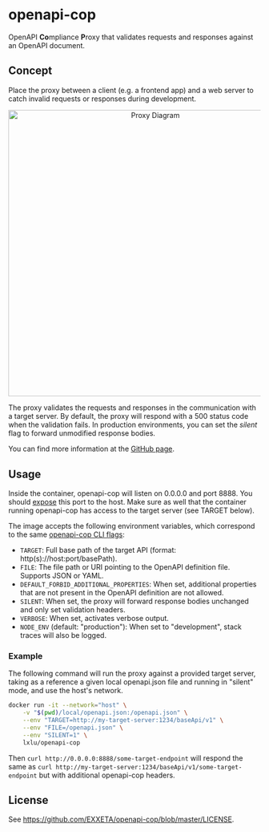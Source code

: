 # openapi-cop

OpenAPI **Co**mpliance **P**roxy that validates requests and responses against an OpenAPI document.

## Concept

Place the proxy between a client (e.g. a frontend app) and a web server to catch invalid requests or responses during
development.

<p align="center">
  <img src="https://raw.githubusercontent.com/EXXETA/openapi-cop/master/docs/resources/diagram.png" alt="Proxy Diagram" width="571.5">
</p>

The proxy validates the requests and responses in the communication with a target server. By default, the proxy will
respond with a 500 status code when the validation fails. In production environments, you can set the _silent_ flag to
forward unmodified response bodies.

You can find more information at the [GitHub page](https://github.com/EXXETA/openapi-cop).

## Usage

Inside the container, openapi-cop will listen on 0.0.0.0 and port 8888. You
should [expose](https://docs.docker.com/config/containers/container-networking/) this port to the host. Make sure
as well that the container running openapi-cop has access to the target server (see TARGET below).

The image accepts the following environment variables, which correspond to the
same [openapi-cop CLI flags](https://github.com/EXXETA/openapi-cop#cli-usage):

- `TARGET`: Full base path of the target API (format: http(s)://host:port/basePath).
- `FILE`: The file path or URI pointing to the OpenAPI definition file. Supports JSON or YAML.
- `DEFAULT_FORBID_ADDITIONAL_PROPERTIES`: When set, additional properties that are not present in the OpenAPI definition
  are not allowed.
- `SILENT`: When set, the proxy will forward response bodies unchanged and only set validation headers.
- `VERBOSE`: When set, activates verbose output.
- `NODE_ENV` (default: "production"): When set to "development", stack traces will also be logged.

### Example

The following command will run the proxy against a provided target server, taking as a reference a given local
openapi.json file and running in "silent" mode, and use the host's network.

```bash
docker run -it --network="host" \
    -v "$(pwd)/local/openapi.json:/openapi.json" \
    --env "TARGET=http://my-target-server:1234/baseApi/v1" \
    --env "FILE=/openapi.json" \
    --env "SILENT=1" \
    lxlu/openapi-cop
```

Then `curl http://0.0.0.0:8888/some-target-endpoint` will respond the same
as `curl http://my-target-server:1234/baseApi/v1/some-target-endpoint` but with additional openapi-cop headers.

## License

See https://github.com/EXXETA/openapi-cop/blob/master/LICENSE.
